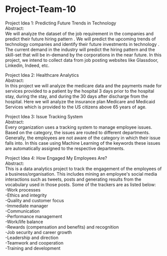 # Project-Team-10

Project Idea 1: Predicting Future Trends in Technology  
Abstract:  
We will analyze the dataset of the job requirement in the companies and predict their future hiring pattern . We will predict the upcoming trends of technology companies and identify their future investments in technology . The current demand in the industry will predict the hiring pattern and the skill-set that will be in-demand by the corporations in the near future. In this project, we intend to collect data from job posting websites like Glassdoor, Linkedin, Indeed, etc.



Project Idea 2: Healthcare Analytics  
Abstract:  
In this project we will analyze the medicare data and the payments made for services provided to a patient by the hospital 3 days prior to the hospital stay, during the stay, and during the 30 days after discharge from the hospital. Here we will analyze the insurance plan  Medicare and Medicaid Services which is provided to the US citizens above 65 years of age.


Project Idea 3: Issue Tracking System  
Abstract:  
Every organization uses a tracking system to manage employee issues. Based on the category, the issues are routed to different departments. Generally, the employees are not aware of the category in which their issue falls into. In this case using Machine Learning of the keywords these issues are automatically assigned to the respective departments.


Project Idea 4: How Engaged My Employees Are?  
Abstract:  
This is a data analytics project to track the engagement of the employees of a business/organisation. This includes mining an employee's social media interactions such as tweets, posts and generating results from the vocabulary used in those posts. Some of the trackers are as listed below:  
-Work processes  
-Ethics and integrity  
-Quality and customer focus  
-Immediate manager  
-Communication  
-Performance management  
-Work/life balance  
-Rewards (compensation and benefits) and recognition  
-Job security and career growth  
-Leadership and direction  
-Teamwork and cooperation  
-Training and development

